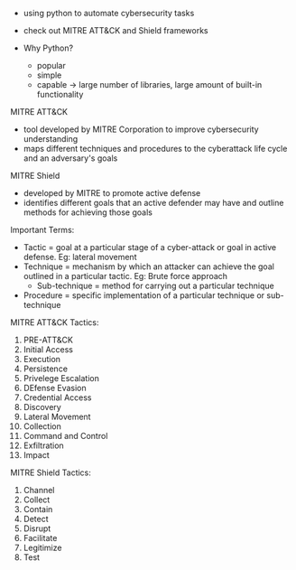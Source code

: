 - using python to automate cybersecurity tasks
- check out MITRE ATT&CK and Shield frameworks

- Why Python?
  - popular
  - simple
  - capable -> large number of libraries, large amount of built-in functionality

MITRE ATT&CK
- tool developed by MITRE Corporation to improve cybersecurity understanding
- maps different techniques and procedures to the cyberattack life cycle and an adversary's goals

MITRE Shield
- developed by MITRE to promote active defense
- identifies different goals that an active defender may have and outline methods for achieving those goals

Important Terms:
- Tactic = goal at a particular stage of a cyber-attack or goal in active defense. Eg: lateral movement
- Technique = mechanism by which an attacker can achieve the goal outlined in a particular tactic. Eg: Brute force approach
  - Sub-technique = method for carrying out a particular technique
- Procedure = specific implementation of a particular technique or sub-technique

MITRE ATT&CK Tactics:
1. PRE-ATT&CK
2. Initial Access
3. Execution
4. Persistence
5. Privelege Escalation
6. DEfense Evasion
7. Credential Access
8. Discovery
9. Lateral Movement
10. Collection
11. Command and Control
12. Exfiltration
13. Impact

MITRE Shield Tactics:
1. Channel
2. Collect
3. Contain
4. Detect
5. Disrupt
6. Facilitate
7. Legitimize
8. Test





